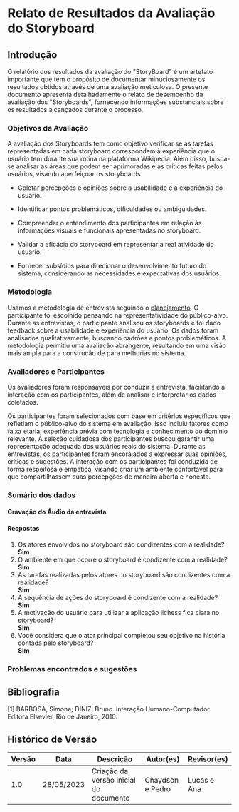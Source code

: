 # Relato de Resultados da Avaliação do Storyboard

## Introdução

O relatório dos resultados da avaliação do "StoryBoard" é um artefato importante que tem o propósito de documentar minuciosamente os resultados obtidos através de uma avaliação meticulosa. O presente documento apresenta detalhadamente o relato de desempenho da avaliação dos "Storyboards", fornecendo informações substanciais sobre os resultados alcançados durante o processo.

### Objetivos da Avaliação
A avaliação dos Storyboards tem como objetivo verificar se as tarefas representadas em cada storyboard correspondem à experiência que o usuário tem durante sua rotina na plataforma Wikipedia. Além disso, busca-se analisar as áreas que podem ser aprimoradas e as críticas feitas pelos usuários, visando aperfeiçoar os storyboards.

- Coletar percepções e opiniões sobre a usabilidade e a experiência do usuário.

- Identificar pontos problemáticos, dificuldades ou ambiguidades.

- Compreender o entendimento dos participantes em relação às informações visuais e funcionais apresentadas no storyboard.

- Validar a eficácia do storyboard em representar a real atividade do usuário.

- Fornecer subsídios para direcionar o desenvolvimento futuro do sistema, considerando as necessidades e expectativas dos usuários.

### Metodologia
Usamos a metodologia de entrevista seguindo o [planejamento](relatoDosResultadosStoryBoard.md). O participante foi escolhido pensando na representatividade do público-alvo. Durante as entrevistas, o participante analisou os storyboards e foi dado feedback sobre a usabilidade e experiência do usuário. Os dados foram analisados qualitativamente, buscando padrões e pontos problemáticos. A metodologia permitiu uma avaliação abrangente, resultando em uma visão mais ampla para a construção de para melhorias no sistema.

### Avaliadores e Participantes
Os avaliadores foram responsáveis por conduzir a entrevista, facilitando a interação com os participantes, além de analisar e interpretar os dados coletados.

Os participantes foram selecionados com base em critérios específicos que refletiam o público-alvo do sistema em avaliação. Isso incluiu fatores como faixa etária, experiência prévia com tecnologia e conhecimento do domínio relevante. A seleção cuidadosa dos participantes buscou garantir uma representação adequada dos usuários reais do sistema. Durante as entrevistas, os participantes foram encorajados a expressar suas opiniões, críticas e sugestões. A interação com os participantes foi conduzida de forma respeitosa e empática, visando criar um ambiente confortável para que compartilhassem suas percepções de maneira aberta e honesta.

### Sumário dos dados

#### Gravação do Áudio da entrevista

#### Respostas

<ol>
<li> Os atores envolvidos no storyboard são condizentes com a realidade?
    <br/> <b> Sim </b>
</li>
<li> O ambiente em que ocorre o storyboard é condizente com a realidade?
    <br/> <b> Sim </b>
</li>
<li> As tarefas realizadas pelos atores no storyboard são condizentes com a realidade?
    <br/> <b> Sim </b>
</li>
<li> A sequência de ações do storyboard é condizente com a realidade?
    <br/> <b> Sim </b>
</li>
<li> A motivação do usuário para utilizar a aplicação lichess fica clara no storyboard?
    <br/> <b> Sim </b>
</li>
<li> Você considera que o ator principal completou seu objetivo na história contada pelo storyboard?
    <br/> <b> Sim </b>
</li>
</ol>

### Problemas encontrados e sugestões

## Bibliografia

[1] BARBOSA, Simone; DINIZ, Bruno. Interação Humano-Computador. Editora Elsevier, Rio de Janeiro, 2010.

## Histórico de Versão

| Versão | Data       | Descrição                               | Autor(es)        | Revisor(es) |
| ------- | ---------- | ----------------------------------------- | ---------------- | ----------- |
| 1.0     | 28/05/2023 | Criação da versão inicial do documento | Chaydson e Pedro | Lucas e Ana |
